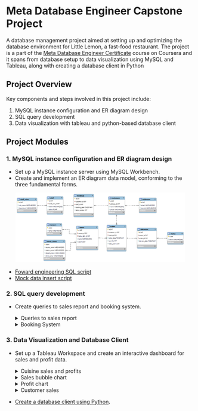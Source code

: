 # Meta Database Engineer Capstone Project

A database management project aimed at setting up and optimizing the database environment for Little Lemon, a fast-food restaurant. The project is a part of the [Meta Database Engineer Certificate](https://www.coursera.org/professional-certificates/meta-database-engineer) course on Coursera and it spans from database setup to data visualization using MySQL and Tableau, along with creating a database client in Python

## Project Overview

Key components and steps involved in this project include:

1. MySQL instance configuration and ER diagram design
2. SQL query development
3. Data visualization with tableau and python-based database client

## Project Modules

<h3> 1. MySQL instance configuration and ER diagram design </h3>

- Set up a MySQL instance server using MySQL Workbench.
- Create and implement an ER diagram data model, conforming to the three fundamental forms.
	
<p align="center">
<img src="erd/LittleLemonDM.png" width=90% height=90%> 

- [Foward engineering SQL script](https://github.com/marianamannes/db-capstone-project/blob/master/foward_engineering/script_FowardEngineering.sql)
- [Mock data insert script](https://github.com/marianamannes/db-capstone-project/blob/master/insert/insert_MockData.sql)

<h3> 2. SQL query development </h3>

- Create queries to sales report and booking system.

  <details>
  <summary> Queries to sales report </summary>
  
    <details>
    <summary>Create a view with all orders with a quantity greater than 2</summary>

      ```sql
      CREATE VIEW OrdersView AS
        (SELECT id AS order_id,
                      quantity,
                      total_cost
        FROM orders
        WHERE quantity > 2);
      ```
      
    </details>

    <details>
    <summary>Create a query to return all customers with orders that cost more than $150</summary>

      ```sql
      SELECT c.id AS customer_id,
            c.name as customer_name,
            o.id AS order_id,
            o.total_cost,
            m.name AS menu_name,
            mi.course_name,
            mi.starter_name
      FROM orders o 
      LEFT JOIN customers c ON o.customer_id = c.id
      LEFT JOIN menu m ON o.menu_id = m.id
      LEFT JOIN menu_items mi ON m.menu_item_id = mi.id
      WHERE total_cost > 150
      ORDER BY total_cost;
      ```
      
    </details>
    
    <details>
    <summary>Find all menu items for which more than 2 orders have been placed</summary>

      ```sql
      SELECT m.id AS menu_id,
            c.name AS cuisine_name,
            m.name AS menu_name
      FROM menu m 
      LEFT JOIN cuisines c ON m.cuisine_id = c.id
      WHERE m.id = ANY (SELECT menu_id FROM orders GROUP BY menu_id HAVING COUNT(*) > 2);
        ```

    </details>
    
    <details>
    <summary>Create a procedure that displays the maximum ordered quantity in the Orders table</summary>

      ```sql
      DELIMITER //
      
      CREATE PROCEDURE GetMaxQuantity()
      BEGIN
        SELECT MAX(quantity)
        FROM orders;
      END //
      
      DELIMITER ;
      ```

    </details>
    
    <details>
    <summary>Create a prepared statement to return the order id, the quantity and the order cost to some customer from the Orders table</summary>

    ```sql
    PREPARE GetOrderDetail FROM 'SELECT id, 
                                        quantity, 
                                        total_cost
                                        FROM orders
                                        WHERE customer_id = ?';
    
    SET @id = 1;
    EXECUTE GetOrderDetail USING @id;
    ```

    </details>

    <details>
    <summary>Create a stored procedure to delete an order record based on the user input of the order id</summary>

      ```sql
      DELIMITER //
      
      CREATE PROCEDURE CancelOrder(IN order_id INT)
      BEGIN
        DELETE 
        FROM orders
        WHERE id = order_id;
        SELECT CONCAT("Order ",order_id, " is cancelled.") AS Confirmation;
      END //
      
      DELIMITER ;
      ```

    </details>

  </details>

  <details>
  <summary> Booking System </summary>
    <details>
      <summary>Create a stored procedure to check whether a table in the restaurant is already booked</summary>

        ```sql
        DELIMITER //
        
        CREATE PROCEDURE CheckBooking(IN booking_date_check DATE, IN table_number_check INT)
        BEGIN
          DECLARE table_count INT;
        
          SELECT COUNT(*) INTO @table_count
          FROM bookings
          WHERE CAST(booking_date AS date) = booking_date_check AND
                table_number = table_number_check;
              
          IF (@table_count > 0)
            THEN 
              SELECT CONCAT('Table ', table_number_check, ' is already booked') AS "Booking status";
          ELSE
            SELECT CONCAT('Table ', table_number_check, ' is not booked') AS "Booking status";
          END IF;
        
        END // 

        DELIMITER ;
        ```

    </details>

    <details>
      <summary>Create a stored procedure with a transaction statement to perform a rollback if a customer reserves a table that’s already booked under another name</summary>

        ```sql
        DELIMITER // 
        
        CREATE PROCEDURE AddValidBooking(IN booking_date_insert TIMESTAMP,
                                        IN table_number_insert INT,
                                        IN customer_id_insert INT,
                                        IN staff_id_insert INT)
        BEGIN
            DECLARE table_count INT;
            
            SELECT COUNT(*) INTO @table_count
            FROM bookings
            WHERE CAST(booking_date AS date) = CAST(booking_date_insert AS date) AND
                  table_number = table_number_insert;

            START TRANSACTION;
            IF (@table_count > 0)
              THEN ROLLBACK;
              SELECT CONCAT('Table ', table_number_insert, ' is already booked - booking cancelled') AS "Booking status";
            ELSE
              INSERT INTO bookings(customer_id, staff_id, booking_date, table_number) VALUES
                          (customer_id_insert, staff_id_insert, booking_date_insert, table_number_insert);
              COMMIT;
              SELECT CONCAT('Booking completed successfully - table ', table_number_insert, ' is now booked') AS "Booking status";
            END IF;
            
        END // 
        
        DELIMITER ;
        ```

    </details>

    <details>
      <summary>Create a procedure to add a new table booking record</summary>

        ```sql
        DELIMITER //
        
        CREATE PROCEDURE AddBooking(IN booking_id_insert INT, 
                                    IN customer_id_insert INT,  
                                    IN table_number_insert INT, 
                                    IN booking_date_insert TIMESTAMP,  
                                    IN staff_id_insert INT)
          BEGIN
                                    
            INSERT INTO bookings(id, 
                                customer_id, 
                                table_number, 
                                booking_date,  
                                staff_id) 
            VALUES (booking_id_insert, 
                  customer_id_insert, 
                  table_number_insert, 
                  booking_date_insert, 
                  staff_id_insert);
        
            SELECT CONCAT('Booking completed successfully - table ', table_number_insert, ' is now booked') AS "Booking status";
        END // 
      
        DELIMITER ;
        ```

    </details>

    <details>
      <summary>Create a new procedure called UpdateBooking that they can use to update existing bookings in the booking table</summary>

        ```sql
        DELIMITER //
        
          CREATE PROCEDURE UpdateBooking (IN booking_id_update INT, 
                                          IN booking_date_update TIMESTAMP)
          BEGIN                           
        
          UPDATE bookings
          SET booking_date = booking_date_update
          WHERE id = booking_id_update;
          
          SELECT CONCAT('Booking ', booking_id_update, ' updated successfully') AS "Confirmation";
          
          END // 
          
        DELIMITER ;
        ```
        
    </details>
  </details>
  
<h3> 3. Data Visualization and Database Client </h3>

- Set up a Tableau Workspace and create an interactive dashboard for sales and profit data.

  <details>
    <summary>Cuisine sales and profits</summary>
    <img src="data_visualization/cuisine-sales-chart.png" width=65% height=65%> 
  </details>

  <details>
    <summary>Sales bubble chart</summary>
    <img src="data_visualization/sales-bubble-chart.png" width=65% height=65%> 
  </details>

  <details>
    <summary>Profit chart </summary>
    <img src="data_visualization/profit-chart.png" width=65% height=65%> 
  </details>

  <details>
    <summary>Customer sales </summary>
    <img src="data_visualization/customer-sales.png" width=65% height=65%> 
  </details>

- [Create a database client using Python](https://github.com/marianamannes/db-capstone-project/blob/master/db_client/db_client.ipynb).
